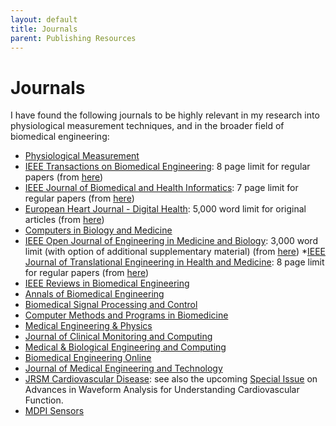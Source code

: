 ```yaml
---
layout: default
title: Journals
parent: Publishing Resources
---
```


# Journals

I have found the following journals to be highly relevant in my research into physiological measurement techniques, and in the broader field of biomedical engineering:

* [Physiological Measurement](http://iopscience.iop.org/journal/0967-3334/)
* [IEEE Transactions on Biomedical Engineering](https://ieeexplore.ieee.org/xpl/RecentIssue.jsp?punumber=10): 8 page limit for regular papers (from [here](https://www.embs.org/tbme/for-authors/))
* [IEEE Journal of Biomedical and Health Informatics](http://ieeexplore.ieee.org/xpl/RecentIssue.jsp?punumber=6221020): 7 page limit for regular papers (from [here](https://www.embs.org/jbhi/for-authors/))
* [European Heart Journal - Digital Health](https://academic.oup.com/ehjdh): 5,000 word limit for original articles (from [here](https://academic.oup.com/ehjdh/pages/general-instructions))
* [Computers in Biology and Medicine](https://www.journals.elsevier.com/computers-in-biology-and-medicine)
* [IEEE Open Journal of Engineering in Medicine and Biology](https://ieeexplore.ieee.org/xpl/RecentIssue.jsp?punumber=8782705): 3,000 word limit (with option of additional supplementary material) (from [here](https://www.embs.org/ojemb/manuscript-formats/))
*[IEEE Journal of Translational Engineering in Health and Medicine](https://ieeexplore.ieee.org/xpl/RecentIssue.jsp?punumber=6221039): 8 page limit for regular papers (from [here](https://www.embs.org/jtehm/instructions-for-authors/))
* [IEEE Reviews in Biomedical Engineering](http://ieeexplore.ieee.org/xpl/RecentIssue.jsp?punumber=4664312/)
* [Annals of Biomedical Engineering](http://www.springer.com/biomed/journal/10439)
* [Biomedical Signal Processing and Control](https://www.journals.elsevier.com/biomedical-signal-processing-and-control/)
* [Computer Methods and Programs in Biomedicine](https://www.journals.elsevier.com/computer-methods-and-programs-in-biomedicine)
* [Medical Engineering & Physics](https://www.journals.elsevier.com/medical-engineering-and-physics)
* [Journal of Clinical Monitoring and Computing](http://www.springer.com/medicine/anesthesiology/journal/10877)
* [Medical & Biological Engineering and Computing](https://link.springer.com/journal/11517)
* [Biomedical Engineering Online](https://biomedical-engineering-online.biomedcentral.com/)
* [Journal of Medical Engineering and Technology](http://www.tandfonline.com/loi/ijmt20)
* [JRSM Cardiovascular Disease](https://journals.sagepub.com/home/cvd): see also the upcoming [Special Issue](https://journals.sagepub.com/page/cvd/call-for-papers/waveform-analysis) on Advances in Waveform Analysis for Understanding Cardiovascular Function.
* [MDPI Sensors](http://www.mdpi.com/journal/sensors)